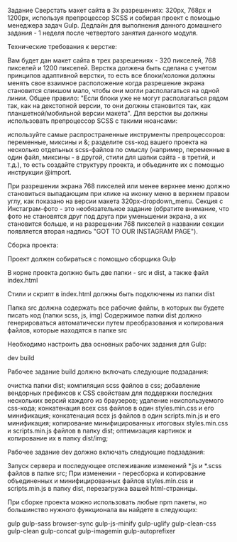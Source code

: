 Задание
Сверстать макет сайта в 3х разрешениях: 320px, 768px и 1200px, используя препроцессор SCSS и собирая 
проект с помощью менеджера задач Gulp. Дедлайн для выполнения данного домашнего задания - 1 неделя 
после четвертого занятия данного модуля.

Технические требования к верстке:

Вам будет дан макет сайта в трех разрешениях - 320 пикселей, 768 пикселей и 1200 пикселей.
Верстка должена быть сделана с учетом принципов адаптивной верстки, то есть все блоки/колонки должны
менять свое взаимное расположение когда разрешение экрана становится сликшом мало, чтобы они могли
располагаться на одной линии. Общее правило: "Если блоки уже не могут располагаться рядом так, как
на декстопной версии, то они должны становится так, как планшетной/мобильной версии макета".
Для  верстки вы должны использовать препроцессор SCSS с такими нюансами:

используйте самые распространенные инструменты препроцессоров: переменные, миксины и &;
разделите css-код вашего проекта на несколько отдельных scss-файлов по смыслу (например,
переменные в один файл, миксины - в другой, стили для шапки сайта - в третий, и т.д.), то
есть создайте структуру проекта, и объедините их с помощью инструкции @import.


При разрешении экрана 768 пикселей или менее верхнее меню должно становиться выпадающим при клике
на иконку меню в верхнем правом углу, как показано на версии макета 320px-dropdown_menu.
Секция с Инстаграм-фото - это необязательное задание (обратите внимание, что фото не становятся
друг под друга при уменьшении экрана, а их становится больше, и на разрешении 768 пикселей в названии
секции появляется вторая надпись "GOT TO OUR INSTAGRAM PAGE").


Сборка проекта:

Проект должен собираться с помощью сборщика Gulp

В корне проекта должно быть две папки - src и dist, а также файл index.html

Стили и скрипт в index.html должны быть подключены из папки dist

Папка src должна содержать все рабочие файлы, в которых вы будете писать код (папки scss, js, img)
Содержимое папки dist должно генерироваться автоматически путем преобразования и копирования файлов,
которые находятся в папке src

Необходимо настроить два основных рабочих задания для Gulp:

dev
build


Рабочее задание build должно включать следующие подзадания:

очистка папки dist;
компиляция scss файлов в css;
добавление вендорных префиксов к CSS свойствам для поддержки последних нескольких версий
каждого из браузеров; удаление неиспользуемого css-кода;
конкатенация всех css файлов в один styles.min.css и его минификация;
конкатенация всех js файлов в один scripts.min.js и его минификация;
копирование минифицированных итоговых styles.min.css и scripts.min.js файлов в папку dist;
оптимизация картинок и копирование их в папку dist/img;


Рабочее задание dev должно включать следующие подзадания:

Запуск сервера и последующее отслеживание изменений *.js и *.scss файлов в папке src;
При изменении - пересборка и копирование объединенных и минифицированных файлов styles.min.css и 
scripts.min.js в папку dist, перезагрузка вашей html-страницы.


При сборке проекта можно использовать любые npm пакеты, но большинство нужного функционала
вы найдете в следующих:

gulp
gulp-sass
browser-sync
gulp-js-minify
gulp-uglify
gulp-clean-css
gulp-clean
gulp-concat
gulp-imagemin
gulp-autoprefixer